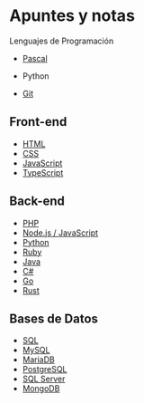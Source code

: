 # Apuntes y notas

Lenguajes de Programación

* [Pascal](pascal.md)
* Python

* [Git](git.md)

## Front-end

* [HTML](html.md)
* [CSS](css.md)
* [JavaScript](javascript.md)
* [TypeScript](typescript.md)


## Back-end

* [PHP](php.md)
* [Node.js / JavaScript](nodejs.md)
* [Python](python.md)
* [Ruby](ruby.md)
* [Java](java.md)
* [C#](csharp.md)
* [Go](go.md)
* [Rust](go.md)


## Bases de Datos

* [SQL](sql.md)
* [MySQL](mysql.md)
* [MariaDB](mariadb.md)
* [PostgreSQL](postgresql.md)
* [SQL Server](sqlserver.md)
* [MongoDB](mongodb.md)
<!--
HTTP
HTML
CSS
JavaScript / TypeScript
Git
GitHub
Markdown
SASS
LESS
Stylus
PostCSS
WebPack
React
Angular
Vue
Terminal
POSIX
JSON
XML
REST
SOAP
JWT
Docker
Apache
Nginx

Sublime Text
Cookies
Sesiones
Wordpress
CodeIgniter
Bootstrap
Brackets
Laravel
-->